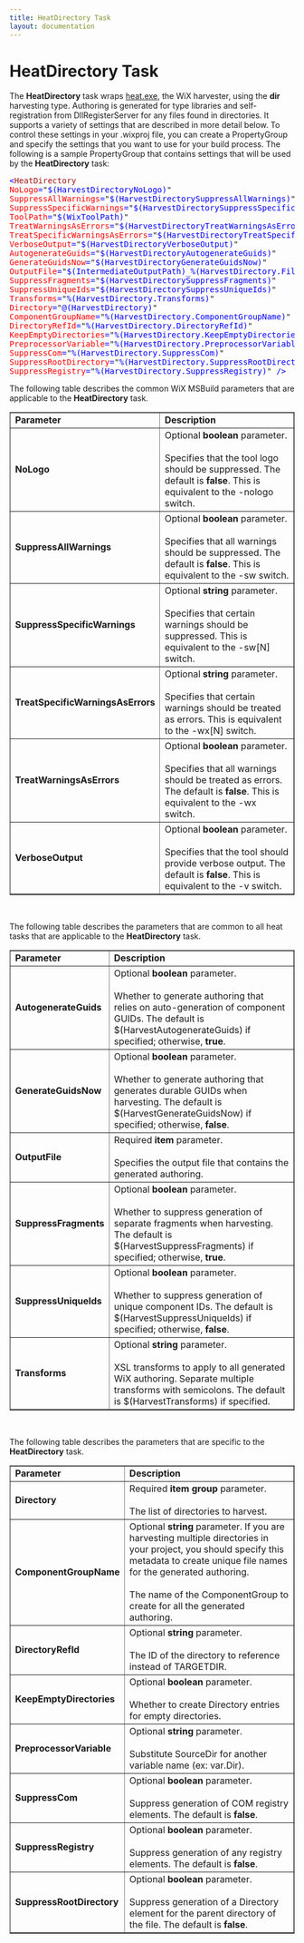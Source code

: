 ```yaml
---
title: HeatDirectory Task
layout: documentation
---
```


# HeatDirectory Task

<p> The <b>HeatDirectory</b> task wraps <a href="heat.htm">heat.exe</a>, the WiX harvester,
    using the <b>dir</b> harvesting type. Authoring is generated for type libraries and
    self-registration from DllRegisterServer for any files found in directories. It
    supports a variety of settings that are described in more detail below. To control
    these settings in your .wixproj file, you can create a PropertyGroup and specify the
    settings that you want to use for your build process. The following is a sample
    PropertyGroup that contains settings that will be used by the <b>HeatDirectory</b> task:</p>
<pre><span style="color: blue">&lt;</span><span style="color: #a31515">HeatDirectory
</span><span style="color: red">NoLogo</span><span style="color: blue">=</span>&quot;<span style="color: blue">$(HarvestDirectoryNoLogo)</span>&quot;
<span style="color: red">SuppressAllWarnings</span><span style="color: blue">=</span>&quot;<span style="color: blue">$(HarvestDirectorySuppressAllWarnings)</span>&quot;
<span style="color: red">SuppressSpecificWarnings</span><span style="color: blue">=</span>&quot;<span style="color: blue">$(HarvestDirectorySuppressSpecificWarnings)</span>&quot;
<span style="color: red">ToolPath</span><span style="color: blue">=</span>&quot;<span style="color: blue">$(WixToolPath)</span>&quot;
<span style="color: red">TreatWarningsAsErrors</span><span style="color: blue">=</span>&quot;<span style="color: blue">$(HarvestDirectoryTreatWarningsAsErrors)</span>&quot;
<span style="color: red">TreatSpecificWarningsAsErrors</span><span style="color: blue">=</span>&quot;<span style="color: blue">$(HarvestDirectoryTreatSpecificWarningsAsErrors)</span>&quot;
<span style="color: red">VerboseOutput</span><span style="color: blue">=</span>&quot;<span style="color: blue">$(HarvestDirectoryVerboseOutput)</span>&quot;
<span style="color: red">AutogenerateGuids</span><span style="color: blue">=</span>&quot;<span style="color: blue">$(HarvestDirectoryAutogenerateGuids)</span>&quot;
<span style="color: red">GenerateGuidsNow</span><span style="color: blue">=</span>&quot;<span style="color: blue">$(HarvestDirectoryGenerateGuidsNow)</span>&quot;
<span style="color: red">OutputFile</span><span style="color: blue">=</span>&quot;<span style="color: blue">$(IntermediateOutputPath)_%(HarvestDirectory.Filename)_dir.wxs</span>&quot;
<span style="color: red">SuppressFragments</span><span style="color: blue">=</span>&quot;<span style="color: blue">$(HarvestDirectorySuppressFragments)</span>&quot;
<span style="color: red">SuppressUniqueIds</span><span style="color: blue">=</span>&quot;<span style="color: blue">$(HarvestDirectorySuppressUniqueIds)</span>&quot;
<span style="color: red">Transforms</span><span style="color: blue">=</span>&quot;<span style="color: blue">%(HarvestDirectory.Transforms)</span>&quot;
<span style="color: red">Directory</span><span style="color: blue">=</span>&quot;<span style="color: blue">@(HarvestDirectory)</span>&quot;
<span style="color: red">ComponentGroupName</span><span style="color: blue">=</span>&quot;<span style="color: blue">%(HarvestDirectory.ComponentGroupName)</span>&quot;
<span style="color: red">DirectoryRefId</span><span style="color: blue">=</span>&quot;<span style="color: blue">%(HarvestDirectory.DirectoryRefId)</span>&quot;
<span style="color: red">KeepEmptyDirectories</span><span style="color: blue">=</span>&quot;<span style="color: blue">%(HarvestDirectory.KeepEmptyDirectories)</span>&quot;
<span style="color: red">PreprocessorVariable</span><span style="color: blue">=</span>&quot;<span style="color: blue">%(HarvestDirectory.PreprocessorVariable)</span>&quot;
<span style="color: red">SuppressCom</span><span style="color: blue">=</span>&quot;<span style="color: blue">%(HarvestDirectory.SuppressCom)</span>&quot;
<span style="color: red">SuppressRootDirectory</span><span style="color: blue">=</span>&quot;<span style="color: blue">%(HarvestDirectory.SuppressRootDirectory)</span>&quot;
<span style="color: red">SuppressRegistry</span><span style="color: blue">=</span>&quot;<span style="color: blue">%(HarvestDirectory.SuppressRegistry)</span>&quot; <span style="color: blue">/&gt;</span></pre>
<p>
    The following table describes the common WiX MSBuild parameters that are applicable
    to the <b>HeatDirectory</b> task.</p>
<table border="1" cellspacing="0" cellpadding="4">
    <tr>
        <td>
            <b>Parameter</b>
        </td>
        <td>
            <b>Description</b>
        </td>
    </tr>
    <tr>
        <td>
            <b>NoLogo</b>
        </td>
        <td>
            Optional <b>boolean</b> parameter.<br />
            <br />
            Specifies that the tool logo should be suppressed.
            The default is <b>false</b>.
            This is equivalent to the -nologo switch.</td>
    </tr>
    <tr>
        <td>
            <b>SuppressAllWarnings</b>
        </td>
        <td>
            Optional <b>boolean</b> parameter.<br />
            <br />
            Specifies that all warnings should be suppressed.
            The default is <b>false</b>.
            This is equivalent to the -sw switch.
        </td>
    </tr>
    <tr>
        <td>
            <b>SuppressSpecificWarnings</b>
        </td>
        <td>
            Optional <b>string</b> parameter.<br />
            <br />
            Specifies that certain warnings should be suppressed.
            This is equivalent to the -sw[N] switch.
        </td>
    </tr>
    <tr>
        <td>
            <b>TreatSpecificWarningsAsErrors</b>
        </td>
        <td>
            Optional <b>string</b> parameter.<br />
            <br />
            Specifies that certain warnings should be treated as errors.
            This is equivalent to the -wx[N] switch.
        </td>
    </tr>
    <tr>
        <td>
            <b>TreatWarningsAsErrors</b>
        </td>
        <td>
            Optional <b>boolean</b> parameter.<br />
            <br />
            Specifies that all warnings should be treated as errors.
            The default is <b>false</b>.
            This is equivalent to the -wx switch.
        </td>
    </tr>
    <tr>
        <td>
            <b>VerboseOutput</b>
        </td>
        <td>
            Optional <b>boolean</b> parameter.<br />
            <br />
            Specifies that the tool should provide verbose output.
            The default is <b>false</b>.
            This is equivalent to the -v switch.
        </td>
    </tr>
</table>
<p>&nbsp;</p>
<p>
    The following table describes the parameters that are 
    common to all heat tasks that are applicable to the <b>HeatDirectory</b>
    task.</p>
<table border="1" cellspacing="0" cellpadding="4">
    <tr>
        <td>
            <b>Parameter</b>
        </td>
        <td>
            <b>Description</b>
        </td>
    </tr>
    <tr>
        <td>
            <b>AutogenerateGuids</b></td>
        <td>
            Optional <b>boolean</b> parameter.<br />
            <br />
            Whether to generate authoring that relies on auto-generation of component GUIDs.
            The default is $(HarvestAutogenerateGuids) if specified; otherwise, <b>true</b>.
        </td>
    </tr>
    <tr>
        <td>
            <b>GenerateGuidsNow</b></td>
        <td>
            Optional <b>boolean</b> parameter.<br />
            <br />
            Whether to generate authoring that generates durable GUIDs when harvesting. The
            default is $(HarvestGenerateGuidsNow) if specified; otherwise, <b>false</b>.</td>
    </tr>
    <tr>
        <td>
            <b>OutputFile</b></td>
        <td>
            Required <b>item</b> parameter.<br />
            <br />
            Specifies the output file that contains the generated authoring.</td>
    </tr>
    <tr>
        <td>
            <b>SuppressFragments</b></td>
        <td>
            Optional <b>boolean</b> parameter.<br />
            <br />
            Whether to suppress generation of separate fragments when harvesting. The default
            is $(HarvestSuppressFragments) if specified; otherwise, <b>true</b>.</td>
    </tr>
    <tr>
        <td>
            <b>SuppressUniqueIds</b></td>
        <td>
            Optional <b>boolean</b> parameter.<br />
            <br />
            Whether to suppress generation of unique component IDs. The default
            is $(HarvestSuppressUniqueIds) if specified; otherwise, <b>false</b>.</td>
    </tr>
    <tr>
        <td>
            <b>Transforms</b></td>
        <td>
            Optional <b>string</b> parameter.<br />
            <br />
            XSL transforms to apply to all generated WiX authoring. Separate multiple transforms
            with semicolons. The default is $(HarvestTransforms) if specified.</td>
    </tr>
    </table>
    <p>&nbsp;</p>
<p>
    The following table describes the parameters that are specific to the <b>
    HeatDirectory</b>
    task.</p>
<table border="1" cellspacing="0" cellpadding="4">
    <tr>
        <td>
            <b>Parameter</b>
        </td>
        <td>
            <b>Description</b>
        </td>
    </tr>
    <tr>
        <td>
            <b>Directory</b></td>
        <td>
            Required <b>item group</b> parameter.<br />
            <br />
            The list of directories to harvest.</td>
    </tr>
    <tr>
        <td>
            <b>ComponentGroupName</b></td>
        <td>
            Optional <b>string</b> parameter. If you are harvesting multiple directories in your project,
            you should specify this metadata to create unique file names for the generated authoring.<br />
            <br />
            The name of the ComponentGroup to create for all the generated authoring.</td>
    </tr>
    <tr>
        <td>
            <b>DirectoryRefId</b></td>
        <td>
            Optional <b>string</b> parameter.<br />
            <br />
            The ID of the directory to reference instead of TARGETDIR.</td>
    </tr>
    <tr>
        <td>
            <b>KeepEmptyDirectories</b></td>
        <td>
            Optional <b>boolean</b> parameter.<br />
            <br />
            Whether to create Directory entries for empty directories.</td>
    </tr>
    <tr>
        <td>
            <b>PreprocessorVariable</b></td>
        <td>
            Optional <b>string</b> parameter.<br />
            <br />
            Substitute SourceDir for another variable name (ex: var.Dir).</td>
    </tr>
    <tr>
        <td>
            <b>SuppressCom</b></td>
        <td>
            Optional <b>boolean</b> parameter.<br />
            <br />
            Suppress generation of COM registry elements. The default is <b>false</b>.</td>
    </tr>
    <tr>
        <td>
            <b>SuppressRegistry</b></td>
        <td>
            Optional <b>boolean</b> parameter.<br />
            <br />
            Suppress generation of any registry elements. The default is <b>false</b>.</td>
    </tr>
    <tr>
        <td>
            <b>SuppressRootDirectory</b></td>
        <td>
            Optional <b>boolean</b> parameter.<br />
            <br />
            Suppress generation of a Directory element for the parent directory of the file.
            The default is <b>false</b>.</td>
    </tr>
    </table>
